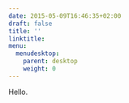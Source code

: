 ```yaml
---
date: 2015-05-09T16:46:35+02:00
draft: false
title: ''
linktitle:
menu:
  menudesktop:
    parent: desktop
    weight: 0
---
```


Hello.

